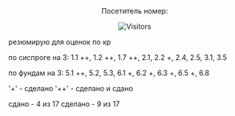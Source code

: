 <div align="center">
Посетитель номер:

![Visitors](https://count.getloli.com/@empty-labs-2courseFiit?name=empty-labs-2courseFiit&theme=booru-qualityhentais&padding=7&offset=0&align=top&scale=1&pixelated=1&darkmode=auto)

</div>

резюмирую
для оценок по кр

по сиспроге на 3:
1.1 ++,
1.2 ++,
1.7 ++,
2.1,
2.2 +,
2.4,
2.5,
3.1,
3.5

по фундам на 3:
5.1 ++,
5.2,
5.3,
6.1 +,
6.2 +,
6.3 +,
6.5 +,
6.8

'+' - сделано
'++' - сделано и сдано

сдано - 4 из 17
сделано - 9 из 17